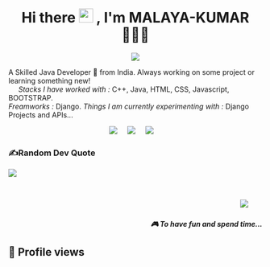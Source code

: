 <h1 align='center'> Hi there <img src="https://media.giphy.com/media/hvRJCLFzcasrR4ia7z/giphy.gif" width="28"> , I'm MALAYA-KUMAR👨🏻‍💻 </h1>
<p align="center">
  <a href="https://github.com/sonuokok"><img src="https://readme-typing-svg.herokuapp.com?color=%2336BCF7&center=true&vCenter=true&lines=Hi+%2C+welcome+to+my+Github+page;I+am+MALAYA-KUMAR;I+am+a+Java+Developer;Fullstack+Web+Developer"></a>
</p>
<p align='center'>
 
  A Skilled Java Developer 🚀 from India. Always working on some project or learning something new!<br>&nbsp;&nbsp;&nbsp;&nbsp;
<i>Stacks I have worked with :</i> C++, Java, HTML, CSS, Javascript, BOOTSTRAP.<br>
<i>Freamworks : </i> Django.
<i>Things I am currently experimenting with :</i> Django Projects and APIs...</b> 
</p>


<p align='center'>
  <a href="https://twitter.com/MalayaKumarMah8"><img src="https://img.shields.io/badge/twitter-%231DA1F2.svg?&style=for-the-badge&logo=twitter&logoColor=white" /></a>&nbsp;&nbsp;&nbsp;&nbsp;
  <a href="https://www.linkedin.com/in/malayakumar7188/"><img src="https://img.shields.io/badge/linkedin-%230077B5.svg?&style=for-the-badge&logo=linkedin&logoColor=white" /></a>&nbsp;&nbsp;&nbsp;&nbsp;
  <a href="mailto:malayakumar7188@gmail.com?subject=Enter%Here"><img src="https://img.shields.io/badge/gmail-%23D14836.svg?&style=for-the-badge&logo=gmail&logoColor=white" /></a>&nbsp;&nbsp;&nbsp;&nbsp;

</p>
  
### ✍️Random Dev Quote
![](https://quotes-github-readme.vercel.app/api?type=horizontal&theme=merko)
  
  
</div>

<br>
<p align="right",hight= 20px ,width=20px>
  <a href="https://open.spotify.com/playlist/2vZQlE402Ouw4MssPflwvj?si=02fcabe7d3554e92"><img src="https://img.shields.io/badge/spotify-%231ED760.svg?&style=for-the-badge&logo=spotify&logoColor=white" /></a>&nbsp;&nbsp;&nbsp;
  </a>&nbsp;&nbsp;&nbsp;
  <h5 align="right">🎮 To have fun and spend time...</h5>
</p>

## 👀 Profile views

